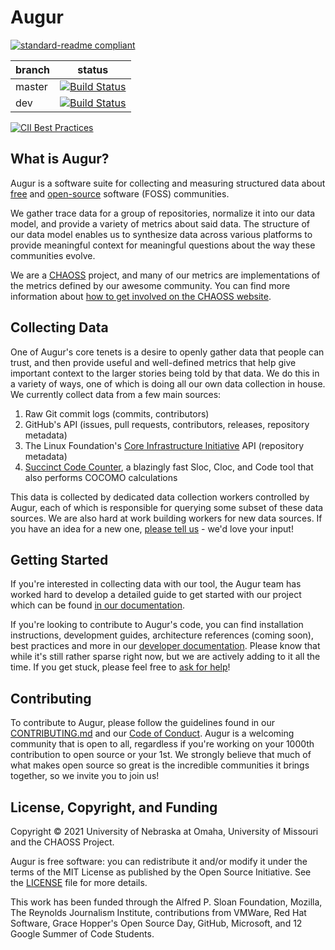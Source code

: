 # Augur

[![standard-readme compliant](https://img.shields.io/badge/standard--readme-OK-green.svg?style=flat-square)](https://github.com/RichardLitt/standard-readme)


branch | status
   --- | ---
master | [![Build Status](https://travis-ci.com/chaoss/augur.svg?branch=master)](https://travis-ci.com/chaoss/augur)
   dev | [![Build Status](https://travis-ci.com/chaoss/augur.svg?branch=dev)](https://travis-ci.com/chaoss/augur)


[![CII Best Practices](https://bestpractices.coreinfrastructure.org/projects/2788/badge)](https://bestpractices.coreinfrastructure.org/projects/2788)

## What is Augur?

Augur is a software suite for collecting and measuring structured data
about [free](https://www.fsf.org/about/) and [open-source](https://opensource.org/docs/osd) software (FOSS) communities.

We gather trace data for a group of repositories, normalize
it into our data model, and provide a variety of metrics about said
data. The structure of our data model enables us to synthesize data
across various platforms to provide meaningful context for meaningful
questions about the way these communities evolve.

We are a [CHAOSS](https://chaoss.community) project, and many of our
metrics are implementations of the metrics defined by our awesome community. You
can find more information about [how to get involved on the CHAOSS website](https://chaoss.community/participate/).

## Collecting Data

One of Augur's core tenets is a desire to openly gather data that people can trust, and then provide useful and well-defined metrics that help give important context to the larger stories being told by that data. We do this in a variety of ways, one of which is doing all our own data collection in house. We currently collect data from a few main sources:

1. Raw Git commit logs (commits, contributors)
2. GitHub's API (issues, pull requests, contributors, releases, repository metadata)
3. The Linux Foundation's [Core Infrastructure Initiative](https://www.coreinfrastructure.org/) API (repository metadata)
4. [Succinct Code Counter](https://github.com/boyter/scc), a blazingly fast Sloc, Cloc, and Code tool that also performs COCOMO calculations

This data is collected by dedicated data collection workers controlled by Augur, each of which is responsible for querying some subset of these data sources. We are also hard at work building workers for new data sources. If you have an idea for a new one, [please tell us](https://github.com/chaoss/augur/issues/new?template=feature_request.md) - we'd love your input!


## Getting Started

If you're interested in collecting data with our tool, the Augur team has worked hard to develop a detailed guide to get started with our project which can be found [in our documentation](https://oss-augur.readthedocs.io/en/master/getting-started/toc.html).

If you're looking to contribute to Augur's code, you can find installation instructions, development guides, architecture references (coming soon), best practices and more in our [developer documentation](https://oss-augur.readthedocs.io/en/master/development-guide/toc.html). Please know that while it's still rather sparse right now,
but we are actively adding to it all the time. If you get stuck, please feel free to [ask for help](https://github.com/chaoss/augur/issues/new)!

## Contributing

To contribute to Augur, please follow the guidelines found in our [CONTRIBUTING.md](CONTRIBUTING.md) and our [Code of Conduct](CODE_OF_CONDUCT.md). Augur is a welcoming community that is open to all, regardless if you're working on your 1000th contribution to open source or your 1st. We strongly believe that much of what makes open source so great is the incredible communities it brings together, so we invite you to join us!

## License, Copyright, and Funding

Copyright © 2021 University of Nebraska at Omaha, University of Missouri and the CHAOSS Project.

Augur is free software: you can redistribute it and/or modify it under the terms of the MIT License as published by the Open Source Initiative. See the [LICENSE](LICENSE) file for more details.

This work has been funded through the Alfred P. Sloan Foundation, Mozilla, The Reynolds Journalism Institute, contributions from VMWare, Red Hat Software, Grace Hopper's Open Source Day, GitHub, Microsoft, and 12 Google Summer of Code Students.
